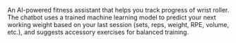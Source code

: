 An AI-powered fitness assistant that helps you track progress of wrist roller.
The chatbot uses a trained machine learning model to predict your next working weight based on your last session (sets, reps, weight, RPE, volume, etc.), and suggests accessory exercises for balanced training.

